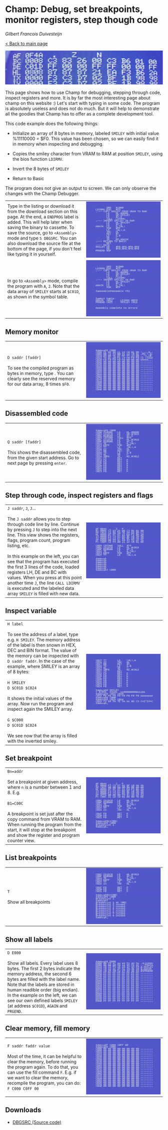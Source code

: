 # Champ: Debug, set breakpoints, monitor registers, step though code

_Gilbert Francois Duivesteijn_

[< Back to main page](index.html)

![header](assets/images/03_champ_debug_header.jpg)

This page shows how to use Champ for debugging, stepping through code, inspect registers and more. It is by far the most interesting page about champ on this website :) Let's start with typing in some code. The program is absolutely useless and does not do much. But it will help to demonstrate all the goodies that Champ has to offer as a complete development tool.



This code example does the following things:

- Initialize an array of 8 bytes in memory, labeled `SMILEY` with initial value %11110000 = $F0. This value has been chosen, so we can easily find it in memory when inspecting and debugging.
- Copies the smiley character from VRAM to RAM at position `SMILEY`,  using the bios function `LDIRMV`. 
- Invert the 8 bytes of `SMILEY`

- Return to Basic

The program does not give an output to screen. We can only observe the changes with the Champ Debugger.

<table>
    <tr>
        <td style="width: 50%;">Type in the listing or download it from the download section on this page. At the end, a <code>ENDPROG</code> label is added. This will help later when saving the binary to cassette. 
          To save the source, go to <code>&lt;Assembly&gt;</code> mode and type <code>S DBGSRC</code>. You can also download the source file at the bottom of the page, if you don't feel like typing it in yourself.</td>
        <td style="width: 50%;"><img src="assets/images/03_champ_debug_001.png"></td>
    </tr>
  <tr>
    <td>In go to <code>&lt;Assembly&gt;</code> mode, compile the program with <code>A</code>, <code>2</code>. Note that the data array of <code>SMILEY</code> starts at <code>$C01D</code>, as shown in the symbol table.</td>
    <td><img src="assets/images/03_champ_debug_002.png"></td>
  </tr>
</table>



## Memory monitor

<table>
  <tr>
    <td style="width: 50%;"><code>D saddr [faddr]</code><br><br>
      To see the compiled program as bytes in memory, type . You can clearly see the reserved memory for our data array, 8 times <code>$F0</code>.</td>
    <td style="width: 50%;"><img src="assets/images/03_champ_debug_003.png"></td>
  </tr>
</table>

## Disassembled code

<table>
  <tr>
    <td style="width: 50%;"><code>Q saddr [faddr]</code><br><br>
    This shows the disassembled code, from the given start address. Go to next page by pressing <code>enter</code>.</td>
    <td style="width: 50%;"><img src="assets/images/03_champ_debug_004.png"></td>
  </tr>
</table>



## Step through code, inspect registers and flags

<table>
  <tr>
    <td style="width: 50%;"><code>J saddr</code>, <code>J</code>, <code>J</code>...<br><br>
      The <code>J saddr</code> allows you to step through code line by line. Continue by pressing <code>J</code> to step into the next line. This view shows the registers, flags, program count, program listing, etc.<br><br>In this example on the left, you can see that the program has executed the first 3 lines of the code, loaded registers LH, DE and BC with values. When you press at this point another time <code>J</code>, the line <code>CALL LDIRMV</code> is executed and the labeled data array <code>SMILEY</code> is filled with new data.</td>
    <td style="width: 50%;"><img src="assets/images/03_champ_debug_005.png"></td>
  </tr>
</table>



## Inspect variable

<table>
  <tr>
    <td style="width: 50%;"><code>H label</code><br><br>
      To see the address of a label, type e.g. <code>H SMILEY</code>. The memory address of the label is then snown in HEX, DEC and BIN format. The value of the memory can be inspected with <code>D saddr faddr</code>. In the case of the example, where SMILEY is an array of 8 bytes:<br><br>
    <code>H SMILEY</code><br>
    <code>D $C01D $C024</code>
    <br><br>It shows the initial values of the array. Now run the program and inspect again the SMILEY array.<br><br>
    <code>G $C000</code><br>
    <code>D $C01D $C024</code><br><br>
    We see now that the array is filled with the inverted smiley.
    </td>
    <td style="width: 50%;"><img src="assets/images/03_champ_debug_006.png"></td>
  </tr>
</table>



## Set breakpoint

<table>
  <tr>
    <td style="width: 50%;"><code>Bn=addr</code><br><br>
      Set a breakpoint at given address, where <code>n</code> is a number between 1 and 8. E.g.<br><br>
      <code>B1=C00C</code><br><br>
      A breakpoint is set just after the copy command from VRAM to RAM. When running the program from the start, it will stop at the breakpoint and show the register and program counter view.
    </td>
    <td style="width: 50%;"><img src="assets/images/03_champ_debug_007.png"></td>
  </tr>
</table>



## List breakpoints

<table>
  <tr>
    <td style="width: 50%;"><code>T</code><br><br>
      Show all breakpoints
    </td>
    <td style="width: 50%;"><img src="assets/images/03_champ_debug_008.png"></td>
  </tr>
</table>



## Show all labels

<table>
  <tr>
    <td style="width: 50%;"><code>D E000</code><br><br>
      Show all labels. Every label uses 8 bytes. The first 2 bytes indicate the memory address, the second 6 bytes are filled with the label name. Note that the labels are stored in human readible order (big endian). In the example on the left, we can see our own defined labels <code>SMILEY</code> (at address <code>$C01D</code>), <code>AGAIN</code> and <code>PRGEND</code>.
    </td>
    <td style="width: 50%;"><img src="assets/images/03_champ_debug_009.png"></td>
  </tr>
</table>



## Clear memory, fill memory

<table>
  <tr>
    <td style="width: 50%;"><code>F saddr faddr value</code><br><br>
      Most of the time, it can be helpful to clear the memory, before running the program again. To do that, you can use the fill command <code>F</code>. E.g. if we want to clear the memory, recompile the program, you can do: <code>F C000 C0FF 00</code>
    </td>
    <td style="width: 50%;"><img src="assets/images/03_champ_debug_010.png"></td>
  </tr>
</table>



## Downloads

- [DBGSRC (Source code)](assets/downloads/champ_debug_src.wav)

